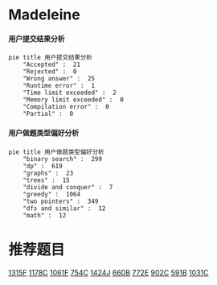 # Madeleine

<!-- tabs:start -->



#### **用户提交结果分析**

```mermaid
pie title 用户提交结果分析
    "Accepted" :  21
    "Rejected" :  0
    "Wrong answer" :  25
    "Runtime error" :  1
    "Time limit exceeded" :  2
    "Memory limit exceeded" :  0
    "Compilation error" :  0
    "Partial" :  0
```

#### **用户做题类型偏好分析**

```mermaid
pie title 用户做题类型偏好分析
    "binary search" :  299
    "dp" :  619
    "graphs" :  23
    "trees" :  15
    "divide and conquer" :  7
    "greedy" :  1064
    "two pointers" :  349
    "dfs and similar" :  12
    "math" :  12
```



<!-- tabs:end -->
# 推荐题目
[1315F](https://codeforces.com/contest/1315/problem/F)
[1178C](https://codeforces.com/contest/1178/problem/C)
[1061F](https://codeforces.com/contest/1061/problem/F)
[754C](https://codeforces.com/contest/754/problem/C)
[1424J](https://codeforces.com/contest/1424/problem/J)
[660B](https://codeforces.com/contest/660/problem/B)
[772E](https://codeforces.com/contest/772/problem/E)
[902C](https://codeforces.com/contest/902/problem/C)
[591B](https://codeforces.com/contest/591/problem/B)
[1031C](https://codeforces.com/contest/1031/problem/C)
